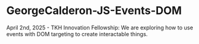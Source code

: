 # GeorgeCalderon-JS-Events-DOM
April 2nd, 2025 - TKH Innovation Fellowship: We are exploring how to use events with DOM targeting to create interactable things. 
